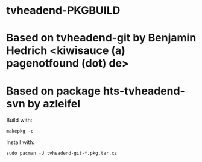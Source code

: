 # tvheadend-PKGBUILD

# Based on tvheadend-git by Benjamin Hedrich <kiwisauce (a) pagenotfound (dot) de>
# Based on package hts-tvheadend-svn by azleifel <azleifel at googlemail dot com>

Build with:

    makepkg -c

Install with:

    sudo pacman -U tvheadend-git-*.pkg.tar.xz

